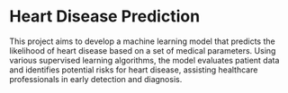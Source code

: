 # Heart Disease Prediction
This project aims to develop a machine learning model that predicts the likelihood of heart disease based on a set of medical parameters. Using various supervised learning algorithms, the model evaluates patient data and identifies potential risks for heart disease, assisting healthcare professionals in early detection and diagnosis.
